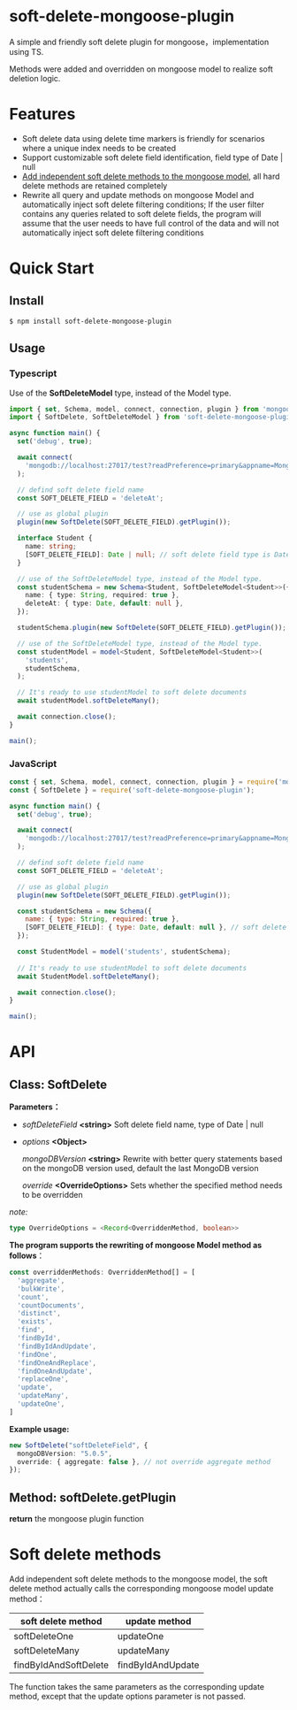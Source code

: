 soft-delete-mongoose-plugin
================

A simple and friendly soft delete plugin for mongoose，implementation using TS.

Methods were added and overridden on mongoose model to realize soft deletion logic.

# Features

- Soft delete data using delete time markers is friendly for scenarios where a unique index needs to be created
- Support customizable soft delete field identification, field type of Date | null
- [Add independent soft delete methods to the mongoose model](#soft-delete-methods), all hard delete methods are retained completely
- Rewrite all query and update methods on mongoose Model and automatically inject soft delete filtering conditions; If the user filter contains any queries related to soft delete fields, the program will assume that the user needs to have full control of the data and will not automatically inject soft delete filtering conditions



# Quick Start

## Install

```
$ npm install soft-delete-mongoose-plugin
```



## Usage

### Typescript

Use of the **SoftDeleteModel** type, instead of the Model type.

```typescript
import { set, Schema, model, connect, connection, plugin } from 'mongoose';
import { SoftDelete, SoftDeleteModel } from 'soft-delete-mongoose-plugin';

async function main() {
  set('debug', true);

  await connect(
    'mongodb://localhost:27017/test?readPreference=primary&appname=MongoDB%20Compass&directConnection=true&ssl=false',
  );

  // defind soft delete field name
  const SOFT_DELETE_FIELD = 'deleteAt';

  // use as global plugin
  plugin(new SoftDelete(SOFT_DELETE_FIELD).getPlugin());

  interface Student {
    name: string;
    [SOFT_DELETE_FIELD]: Date | null; // soft delete field type is Date or null
  }

  // use of the SoftDeleteModel type, instead of the Model type.
  const studentSchema = new Schema<Student, SoftDeleteModel<Student>>({
    name: { type: String, required: true },
    deleteAt: { type: Date, default: null },
  });

  studentSchema.plugin(new SoftDelete(SOFT_DELETE_FIELD).getPlugin());

  // use of the SoftDeleteModel type, instead of the Model type.
  const studentModel = model<Student, SoftDeleteModel<Student>>(
    'students',
    studentSchema,
  );

  // It's ready to use studentModel to soft delete documents
  await studentModel.softDeleteMany();

  await connection.close();
}

main();
```



### JavaScript

```javascript
const { set, Schema, model, connect, connection, plugin } = require('mongoose');
const { SoftDelete } = require('soft-delete-mongoose-plugin');

async function main() {
  set('debug', true);

  await connect(
    'mongodb://localhost:27017/test?readPreference=primary&appname=MongoDB%20Compass&directConnection=true&ssl=false',
  );

  // defind soft delete field name
  const SOFT_DELETE_FIELD = 'deleteAt';

  // use as global plugin
  plugin(new SoftDelete(SOFT_DELETE_FIELD).getPlugin());

  const studentSchema = new Schema({
    name: { type: String, required: true },
    [SOFT_DELETE_FIELD]: { type: Date, default: null }, // soft delete field type is Date or null
  });

  const StudentModel = model('students', studentSchema);
    
  // It's ready to use studentModel to soft delete documents
  await StudentModel.softDeleteMany();

  await connection.close();
}

main();
```



# API

## Class: SoftDelete

**Parameters：**

- *softDeleteField* **\<string\>**  Soft delete field name, type of Date | null

- *options* **\<Object\>**

    *mongoDBVersion* **\<string\>**  Rewrite with better query statements based on the mongoDB version used, default the last MongoDB version

    *override* **\<OverrideOptions\>** Sets whether the specified method needs to be overridden

*note:*

```typescript
type OverrideOptions = <Record<OverriddenMethod, boolean>>
```



**The program supports the rewriting of mongoose Model method as follows**：

```typescript
const overriddenMethods: OverriddenMethod[] = [
  'aggregate',
  'bulkWrite',
  'count',
  'countDocuments',
  'distinct',
  'exists',
  'find',
  'findById',
  'findByIdAndUpdate',
  'findOne',
  'findOneAndReplace',
  'findOneAndUpdate',
  'replaceOne',
  'update',
  'updateMany',
  'updateOne',
]
```



**Example usage:**

```typescript
new SoftDelete("softDeleteField", {
  mongoDBVersion: "5.0.5",
  override: { aggregate: false }, // not override aggregate method
});
```



## Method: softDelete.getPlugin

**return** <Function>  the mongoose plugin function



# Soft delete methods

Add independent soft delete methods to the mongoose model, the soft delete method actually calls the corresponding mongoose model update method：

| soft delete method    | update method     |
| --------------------- | ----------------- |
| softDeleteOne         | updateOne         |
| softDeleteMany        | updateMany        |
| findByIdAndSoftDelete | findByIdAndUpdate |

The function takes the same parameters as the corresponding update method, except that the update options parameter is not passed.

